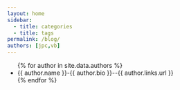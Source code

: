 ```yaml
---
layout: home
sidebar:
  - title: categories
  - title: tags
permalink: /blog/
authors: [jpc,vb]
---
```

<ul>
{% for author in site.data.authors %}
 <li>{{ author.name }}-{{ author.bio }}--{{ author.links.url }}</li>
{% endfor %}
</ul>